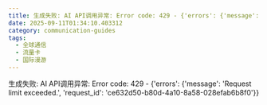 ```yaml
---
title: 生成失败: AI API调用异常: Error code: 429 - {'errors': {'message': 'Request limit exceeded.', 'request_id': 'c5c10b96-2fa7-4e65-93b3-47bee138e61e'}}
date: 2025-09-11T01:34:10.403312
category: communication-guides
tags:
  - 全球通信
  - 流量卡
  - 国际漫游
---
```


生成失败: AI API调用异常: Error code: 429 - {'errors': {'message': 'Request limit exceeded.', 'request_id': 'ce632d50-b80d-4a10-8a58-028efab6b8f0'}}